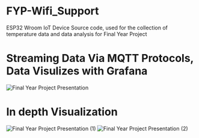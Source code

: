 # FYP-Wifi_Support
ESP32 Wroom IoT Device Source code, used for the collection of temperature data and data analysis for Final Year Project

# Streaming Data Via MQTT Protocols, Data Visulizes with Grafana
![Final Year Project Presentation](https://github.com/junshenlye/FYP-Ethernet_Support/assets/69711881/590944e5-8e50-4d5d-b82c-0f0dddf5c703)

# In depth Visualization
![Final Year Project Presentation (1)](https://github.com/junshenlye/FYP-Ethernet_Support/assets/69711881/188036f0-796b-4b0a-9980-d4f1ec0f8403)
![Final Year Project Presentation (2)](https://github.com/junshenlye/FYP-Ethernet_Support/assets/69711881/cdfa8aa2-873c-4967-9f07-363f1038718b)
